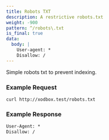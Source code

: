 ```yaml
---
title: Robots TXT
description: A restrictive robots.txt
weight: -900
pattern: ^/robots\.txt
is_final: true
data:
  body: |
    User-agent: *
    Disallow: /
---
```


Simple robots txt to prevent indexing.

### Example Request

```shell
curl http://xodbox.test/robots.txt
```

### Example Response

```txt
User-Agent: *
Disallow: /
```
